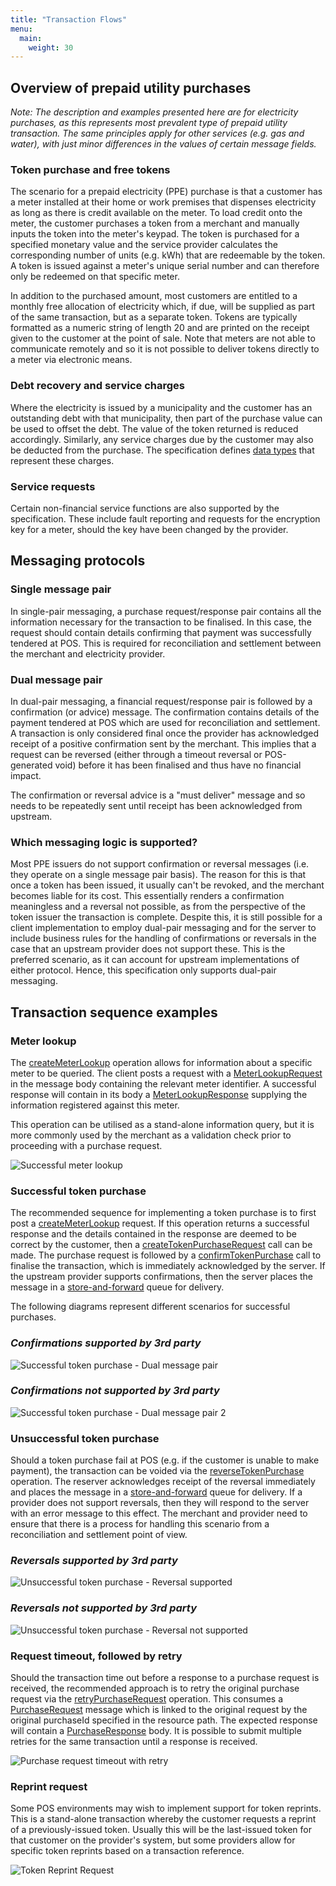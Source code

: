 ```yaml
---
title: "Transaction Flows"
menu:
  main:
    weight: 30
---
```


## Overview of prepaid utility purchases
_Note: The description and examples presented here are for electricity purchases, as this represents most prevalent type of prepaid utility transaction. The same principles apply for other services (e.g. gas and water), with just minor differences in the values of certain message fields._

### Token purchase and free tokens
The scenario for a prepaid electricity (PPE) purchase is that a customer has a meter installed at their home or work premises that dispenses electricity as long as there is credit available on the meter. To load credit onto the meter, the customer purchases a token from a merchant and manually inputs the token into the meter's keypad. The token is purchased for a specified monetary value and the service provider calculates the corresponding number of units (e.g. kWh) that are redeemable by the token. A token is issued against a meter's unique serial number and can therefore only be redeemed on that specific meter.

In addition to the purchased amount, most customers are entitled to a monthly free allocation of electricity which, if due, will be supplied as part of the same transaction, but as a separate token. Tokens are typically formatted as a numeric string of length 20 and are printed on the receipt given to the customer at the point of sale. Note that meters are not able to communicate remotely and so it is not possible to deliver tokens directly to a meter via electronic means.

### Debt recovery and service charges
Where the electricity is issued by a municipality and the customer has an outstanding debt with that municipality, then part of the purchase value can be used to offset the debt. The value of the token returned is reduced accordingly. Similarly, any service charges due by the customer may also be deducted from the purchase. The specification defines [data types](/specification/definitions) that represent these charges.

### Service requests
Certain non-financial service functions are also supported by the specification. These include fault reporting and requests for the encryption key for a meter, should the key have been changed by the provider.

## Messaging protocols
### Single message pair
In single-pair messaging, a purchase request/response pair contains all the information necessary for the transaction to be finalised. In this case, the request should contain details confirming that payment was successfully tendered at POS. This is required for reconciliation and settlement between the merchant and electricity provider.

### Dual message pair
In dual-pair messaging, a financial request/response pair is followed by a confirmation (or advice) message. The confirmation contains details of the payment tendered at POS which are used for reconciliation and settlement. A transaction is only considered final once the provider has acknowledged receipt of a positive confirmation sent by the merchant. This implies that a request can be reversed (either through a timeout reversal or POS-generated void) before it has been finalised and thus have no financial impact.

The confirmation or reversal advice is a "must deliver" message and so needs to be repeatedly sent until receipt has been acknowledged from upstream.

### Which messaging logic is supported?
Most PPE issuers do not support confirmation or reversal messages (i.e. they operate on a single message pair basis). The reason for this is that once a token has been issued, it usually can't be revoked, and the merchant becomes liable for its cost. This essentially renders a confirmation meaningless and a reversal not possible, as from the perspective of the token issuer the transaction is complete. Despite this, it is still possible for a client implementation to employ dual-pair messaging and for the server to include business rules for the handling of confirmations or reversals in the case that an upstream provider does not support these. This is the preferred scenario, as it can account for upstream implementations of either protocol. Hence, this specification only supports dual-pair messaging.

## Transaction sequence examples
### Meter lookup
The [createMeterLookup](/specification/operations/#createmeterlookup) operation allows for information about a specific meter to be queried. The client posts a request with a [MeterLookupRequest](/specification/definitions/#meterlookuprequest) in the message body containing the relevant meter identifier. A successful response will contain in its body a [MeterLookupResponse](/specification/definitions/#meterlookupresponse) supplying the information registered against this meter.

This operation can be utilised as a stand-alone information query, but it is more commonly used by the merchant as a validation check prior to proceeding with a purchase request.

![Successful meter lookup](/images/sequence-meter-lookup.png "Successful meter lookup")

### Successful token purchase
The recommended sequence for implementing a token purchase is to first post a [createMeterLookup](/specification/operations/#createmeterlookup) request. If this operation returns a successful response and the details contained in the response are deemed to be correct by the customer, then a [createTokenPurchaseRequest](/specification/operations/#createtokenpurchaserequest) call can be made. The purchase request is followed by a [confirmTokenPurchase](/specification/operations/#confirmtokenpurchase) call to finalise the transaction, which is immediately acknowledged by the server. If the upstream provider supports confirmations, then the server places the message in a [store-and-forward](/advanced-topics/#store-and-forward) queue for delivery.

The following diagrams represent different scenarios for successful purchases.

### _Confirmations supported by 3rd party_

![Successful token purchase - Dual message pair](/images/sequence_successful-purchase-dual.png "Successful token purchase - Dual message pair")

### _Confirmations not supported by 3rd party_

![Successful token purchase - Dual message pair 2](/images/sequence_successful-purchase-dual-2.png "Successful token purchase - Dual message pair 2")

### Unsuccessful token purchase
Should a token purchase fail at POS (e.g. if the customer is unable to make payment), the transaction can be voided via the [reverseTokenPurchase](/specification/operations/#reversetokenpurchase) operation. The reserver acknowledges receipt of the reversal immediately and places the message in a [store-and-forward](/advanced-topics/#store-and-forward) queue for delivery. If a provider does not support reversals, then they will respond to the server with an error message to this effect. The merchant and provider need to ensure that there is a process for handling this scenario from a reconciliation and settlement point of view.

### _Reversals supported by 3rd party_

![Unsuccessful token purchase - Reversal supported](/images/sequence_unsuccessful-purchase-reversal-supported.png "Unsuccessful token purchase - Reversal supported")

### _Reversals not supported by 3rd party_

![Unsuccessful token purchase - Reversal not supported](/images/sequence_unsuccessful-purchase-reversal-not-supported.png "Unsuccessful token purchase - Reversal not supported")

### Request timeout, followed by retry
Should the transaction time out before a response to a purchase request is received, the recommended approach is to retry the original purchase request via the [retryPurchaseRequest](/specification/operations/#retrypurchaserequest) operation. This consumes a [PurchaseRequest](/specification/definitions/#purchaserequest) message which is linked to the original request by the original purchaseId specified in the resource path. The expected response will contain a [PurchaseResponse](/specification/definitions/#purchaseresponse) body. It is possible to submit multiple retries for the same transaction until a response is received.

![Purchase request timeout with retry](/images/sequence_purchase-timeout-retry.png "Purchase request timeout with retry")

### Reprint request
Some POS environments may wish to implement support for token reprints. This is a stand-alone transaction whereby the customer requests a reprint of a previously-issued token. Usually this will be the last-issued token for that customer on the provider's system, but some providers allow for specific token reprints based on a transaction reference.

![Token Reprint Request](/images/sequence_reprint-request.png "Token Reprint Request")

